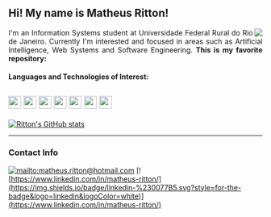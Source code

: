 ## Hi! My name is Matheus Ritton!

<a href="https://github.com/matt-ritton/python.projects">
<img align="right" src="https://github-readme-stats.vercel.app/api/pin/?username=matt-ritton&repo=python.projects&theme=tokyonight&hide_border=true" />
</a>

<p align="justify">I'm an Information Systems student at Universidade Federal Rural do Rio de Janeiro. Currently I'm interested and focused in areas such as Artificial Intelligence, Web Systems and Software Engineering. <b>This is my favorite repository:</b> </p>


#### Languages and Technologies of Interest:

<img src="https://xesque.rocketseat.dev/platform/tech/python.svg" height=25> <img src="https://xesque.rocketseat.dev/platform/tech/javascript.svg" height=25> <img 
src="https://xesque.rocketseat.dev/platform/tech/node.svg" height=25> <img 
src="https://xesque.rocketseat.dev/platform/tech/react-native.svg" height=25> <img src="https://xesque.rocketseat.dev/platform/tech/reactjs.svg" height=25> <img src="https://xesque.rocketseat.dev/platform/tech/html5.svg" height=25> <img src="https://xesque.rocketseat.dev/platform/tech/css3.svg" height=25>
---

[![Ritton's GitHub stats](https://github-readme-stats.vercel.app/api?username=matt-ritton&show_icons=true&theme=tokyonight&hide_border=true)](https://github.com/matt-ritton/matt-ritton)

---

### Contact Info
[![mailto:matheus.ritton@hotmail.com](https://img.shields.io/badge/Gmail-D14836?style=for-the-badge&logo=gmail&logoColor=white)](mailto:matheus.ritton@hotmail.com)
[![https://www.linkedin.com/in/matheus-ritton/](https://img.shields.io/badge/linkedin-%230077B5.svg?style=for-the-badge&logo=linkedin&logoColor=white)](https://www.linkedin.com/in/matheus-ritton/)
